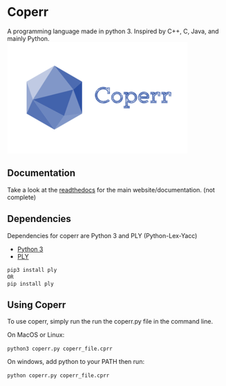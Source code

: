 # Coperr
A programming language made in python 3. Inspired by C++, C, Java, and mainly Python.
![Coperr's Logo](photos/logo.png)

## Documentation
Take a look at the [readthedocs](https://coperr-lang.readthedocs.io/en/latest/) for the main website/documentation. (not complete)

## Dependencies
Dependencies for coperr are Python 3 and PLY (Python-Lex-Yacc)
* [Python 3](https://www.python.org/downloads/release/python-368/)
* [PLY](https://www.dabeaz.com/ply/)

```
pip3 install ply
OR
pip install ply
```

## Using Coperr
To use coperr, simply run the run the coperr.py file in the command line.

On MacOS or Linux:

`python3 coperr.py coperr_file.cprr`

On windows, add python to your PATH then run:

`python coperr.py coperr_file.cprr`
